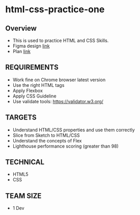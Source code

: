 # html-css-practice-one

## Overview
* This is used to practice HTML and CSS Skills.
* Figma design [link](https://www.figma.com/community/file/1162688130213825482)
* Plan [link](https://docs.google.com/document/d/1qwQ10cP_4_BJm-84lXG9i0cO17G75VSsaxCbeR82D9A/edit?usp=sharing)

## REQUIREMENTS
* Work fine on Chrome browser latest version 
* Use the right HTML tags
* Apply Flexbox
* Apply CSS Guideline
* Use validate tools: https://validator.w3.org/

## TARGETS
* Understand HTML/CSS properties and use them correctly
* Slice from Sketch to HTML/CSS
* Understand the concepts of Flex
* Lighthouse performance scoring (greater than 98)

## TECHNICAL
* HTML5
* CSS

## TEAM SIZE
* 1 Dev